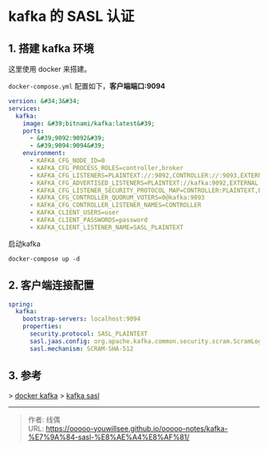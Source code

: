 # kafka 的 SASL 认证


## 1. 搭建 kafka 环境

这里使用 docker 来搭建。

`docker-compose.yml` 配置如下，**客户端端口:9094**

```yaml
version: &#34;3&#34;
services:
  kafka:
    image: &#39;bitnami/kafka:latest&#39;
    ports:
      - &#39;9092:9092&#39;
      - &#39;9094:9094&#39;
    environment:
      - KAFKA_CFG_NODE_ID=0
      - KAFKA_CFG_PROCESS_ROLES=controller,broker
      - KAFKA_CFG_LISTENERS=PLAINTEXT://:9092,CONTROLLER://:9093,EXTERNAL://:9094
      - KAFKA_CFG_ADVERTISED_LISTENERS=PLAINTEXT://kafka:9092,EXTERNAL://localhost:9094
      - KAFKA_CFG_LISTENER_SECURITY_PROTOCOL_MAP=CONTROLLER:PLAINTEXT,EXTERNAL:SASL_PLAINTEXT,PLAINTEXT:PLAINTEXT
      - KAFKA_CFG_CONTROLLER_QUORUM_VOTERS=0@kafka:9093
      - KAFKA_CFG_CONTROLLER_LISTENER_NAMES=CONTROLLER
      - KAFKA_CLIENT_USERS=user
      - KAFKA_CLIENT_PASSWORDS=password
      - KAFKA_CLIENT_LISTENER_NAME=SASL_PLAINTEXT
```

启动kafka

```shell
docker-compose up -d
```

## 2. 客户端连接配置

```yaml
spring:
  kafka:
    bootstrap-servers: localhost:9094
    properties:
      security.protocol: SASL_PLAINTEXT
      sasl.jaas.config: org.apache.kafka.common.security.scram.ScramLoginModule required username=&#39;user&#39; password=&#39;password&#39;;
      sasl.mechanism: SCRAM-SHA-512

```


## 3. 参考

&gt; [docker kafka](https://hub.docker.com/r/bitnami/kafka)
&gt; [kafka sasl](https://docs.confluent.io/platform/current/kafka/authentication_sasl/authentication_sasl_scram.html#sasl-scram-overview) 

---

> 作者: 线偶  
> URL: https://ooooo-youwillsee.github.io/ooooo-notes/kafka-%E7%9A%84-sasl-%E8%AE%A4%E8%AF%81/  

